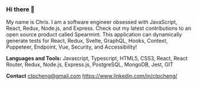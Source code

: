 ### Hi there 👋
My name is Chris. I am a software engineer obsessed with JavaScript, React, Redux, Node.js, and Express. Check out my latest contributions to an open source product called Spearmint. This application can dynamically generate tests for React, Redux, Svelte, GraphQL, Hooks, Context, Puppeteer, Endpoint, Vue, Security, and Accessibility!

**Languages and Tools:**
Javascript, Typescript, HTML5, CSS3, React, React Router, Redux, Node.js, Express.js, PostgreSQL, MongoDB, Jest, GIT

**Contact**
ctpcheng@gmail.com
https://www.linkedin.com/in/ctpcheng/

    

   
